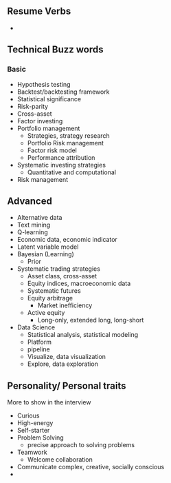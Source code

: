 ## Resume Verbs

* 
## Technical Buzz words

###  Basic

* Hypothesis testing
* Backtest/backtesting framework
* Statistical significance
* Risk-parity
* Cross-asset
* Factor investing
* Portfolio management
  * Strategies, strategy research
  * Portfolio Risk management
  * Factor risk model
  * Performance attribution
* Systematic investing strategies
  * Quantitative and computational
* Risk management

## Advanced

* Alternative data
* Text mining
* Q-learning
* Economic data, economic indicator
* Latent variable model
* Bayesian \(Learning\)
  * Prior
* Systematic trading strategies
  *  Asset class, cross-asset
    *  Equity indices, macroeconomic data
  * Systematic futures
  * Equity arbitrage
    * Market inefficiency
  * Active equity
    * Long-only, extended long, long-short
* Data Science
  *  Statistical analysis, statistical modeling
  * Platform
  * pipeline
  * Visualize, data visualization
  * Explore, data exploration

## Personality/ Personal traits

More to show in the interview

* Curious
* High-energy
* Self-starter
* Problem Solving
  * precise approach to solving problems
* Teamwork
  * Welcome collaboration
* Communicate complex, creative, socially conscious
* 


